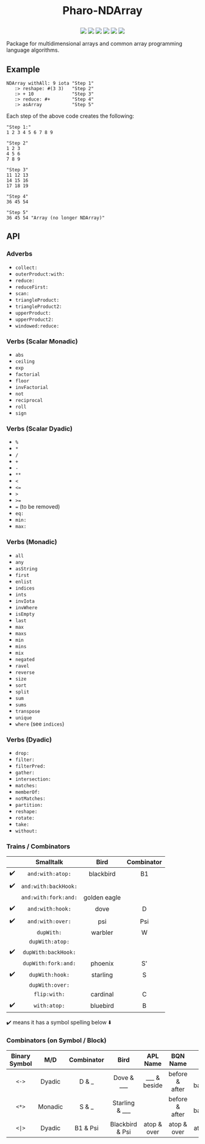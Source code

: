 # <p align="center">Pharo-NDArray</p>

<p align="center">
    <a href="https://github.com/code_report/jsource/issues" alt="contributions welcome">
        <img src="https://img.shields.io/badge/contributions-welcome-brightgreen.svg?style=flat" /></a>
    <a href="https://lbesson.mit-license.org/" alt="MIT license">
        <img src="https://img.shields.io/badge/License-MIT-blue.svg" /></a>    
    <a href="https://pharo.org/">
        <img src="https://img.shields.io/badge/Pharo%20Smalltalk-10.0-ff69b4.svg"/></a>
    <a href="https://github.com/codereport?tab=followers" alt="GitHub followers">
        <img src="https://img.shields.io/github/followers/codereport.svg?style=social&label=Follow" /></a>
    <a href="https://GitHub.com/codereport/Pharo-NDArray/stargazers/" alt="GitHub stars">
        <img src="https://img.shields.io/github/stars/codereport/Pharo-NDArray.svg?style=social&label=Star" /></a>
    <a href="https://twitter.com/code_report" alt="Twitter">
        <img src="https://img.shields.io/twitter/follow/code_report.svg?style=social&label=@code_report" /></a>
</p>

Package for multidimensional arrays and common array programming language algorithms.

## Example
```smalltalk
NDArray withAll: 9 iota "Step 1"
   :> reshape: #(3 3)   "Step 2"
   :> + 10              "Step 3"
   :> reduce: #+        "Step 4"
   :> asArray           "Step 5"
```
Each step of the above code creates the following:
```smalltalk
"Step 1:"
1 2 3 4 5 6 7 8 9

"Step 2"
1 2 3
4 5 6
7 8 9

"Step 3"
11 12 13
14 15 16
17 18 19

"Step 4"
36 45 54

"Step 5"
36 45 54 "Array (no longer NDArray)"
```
## API

### Adverbs

* `collect:`
* `outerProduct:with:`
* `reduce:`
* `reduceFirst:`
* `scan:`
* `triangleProduct:`
* `triangleProduct2:`
* `upperProduct:`
* `upperProduct2:`
* `windowed:reduce:`

### Verbs (Scalar Monadic)

* `abs`
* `ceiling`
* `exp`
* `factorial`
* `floor`
* `invFactorial`
* `not`
* `reciprocal`
* `roll`
* `sign`

### Verbs (Scalar Dyadic)

* `%`
* `*`
* `/`
* `+`
* `-`
* `**`
* `<`
* `<=`
* `>`
* `>=`
* `=` (to be removed)
* `eq:`
* `min:`
* `max:`

### Verbs (Monadic)

* `all`
* `any`
* `asString`
* `first`
* `enlist`
* `indices`
* `ints`
* `invIota`
* `invWhere`
* `isEmpty`
* `last`
* `max`
* `maxs`
* `min`
* `mins`
* `mix`
* `negated`
* `ravel`
* `reverse`
* `size`
* `sort`
* `split`
* `sum`
* `sums`
* `transpose`
* `unique`
* `where` (see `indices`)

### Verbs (Dyadic)

* `drop:`
* `filter:`
* `filterPred:`
* `gather:`
* `intersection:`
* `matches:`
* `memberOf:`
* `notMatches:`
* `partition:`
* `reshape:`
* `rotate:`
* `take:`
* `without:`

### Trains / Combinators

| | Smalltalk| Bird | Combinator | 
|:-:|:-:|:-:|:-:|
| ✔️| `and:with:atop:`|     blackbird | B1|
| ✔️| `and:with:backHook:`|||
| |`and:with:fork:and:`| golden eagle ||
| ✔️| `and:with:hook:`     |dove | D|
| ✔️ |`and:with:over:`     |psi | Psi
| |`dupWith:`           |warbler | W|
| |`dupWith:atop:`|||
| ✔️| `dupWith:backHook:`|
| |`dupWith:fork:and:`  |phoenix | S'|
| ✔️| `dupWith:hook:`      |starling | S|
| |`dupWith:over:`|
| |`flip:with:`         |cardinal | C|
| ✔️| `with:atop:` |bluebird | B|

✔️ means it has a symbol spelling below ⬇️


### Combinators (on Symbol / Block)

|Binary Symbol|M/D|Combinator| Bird| APL Name | BQN Name| J / I* Name |
|:-:|:-:|:-:|:-:|:-:|:-:|:-:|
|`<->`|Dyadic| D & _ | Dove & ___ | ___ & beside |before & after|hook & backHook*|
|`<*>`|Monadic|S & _ | Starling & ___ | | before & after | hook & backHook* |
|`<\|>`|Dyadic| B1 & Psi| Blackbird & Psi | atop & over | atop & over |atop & over |
